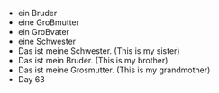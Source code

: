 * ein Bruder 
* eine GroBmutter
* ein GroBvater
* eine Schwester 
* Das ist meine Schwester. (This is my sister)
* Das ist mein Bruder. (This is my brother)
* Das ist meine Grosmutter. (This is my grandmother)
* Day 63
